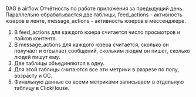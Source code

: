 DAG в airflow
Отчётность по работе приложения за предыдущий день.
Параллельно обрабатывается две таблицы, feed_actions - активность юзеров в ленте, message_actions - активность юзеров в мессенджере. 
1. В feed_actions для каждого юзера считается число просмотров и лайков контента. 
2. В message_actions для каждого юзера считается, сколько он получает и отсылает сообщений, скольким людям он пишет, сколько людей пишут ему. 
3. Две таблицы объединяются в одну.
3. Для этой таблицы считаются все эти метрики в разрезе по полу, возрасту и ОС.
4. Финальную данные со всеми метриками записываем в отдельную таблицу в ClickHouse.
